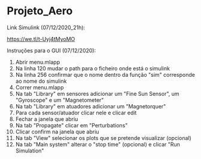 # Projeto_Aero
 
Link Simulink (07/12/2020_21h):

https://we.tl/t-Uyj4tMyoMO

Instruções para o GUI (07/12/2020):

1. Abrir menu.mlapp
2. Na linha 120 mudar o path para o ficheiro onde está o simulink
3. Na linha 256 confirmar que o nome dentro da função "sim" corresponde ao nome do simulink
4. Correr menu.mlapp
5. Na tab "Library" em sensores adicionar um "Fine Sun Sensor", um "Gyroscope" e um "Magnetometer"
6. Na tab "Library" em atuadores adicionar um "Magnetorquer"
7. Para cada sensor/atuador clicar nele e clicar edit
8. Fechar a janela que abriu
9. Na tab "Propagate" clicar em "Perturbations"
10. Clicar confirm na janela que abriu
11. Na tab "View" selecionar os plots que se pretende visualizar (opcional)
12. Na tab "Main system" alterar o "stop time" (opcional) e clicar "Run Simulation"
